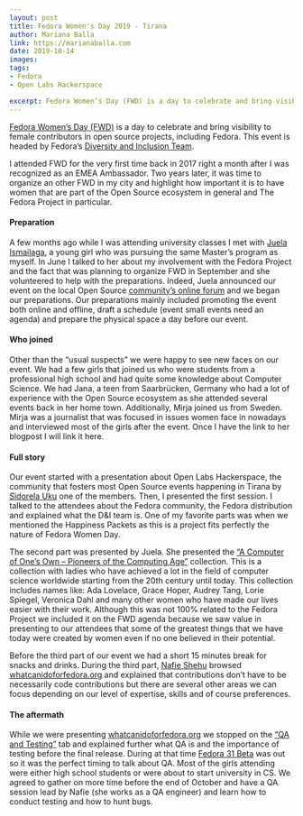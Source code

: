 ```yaml
---
layout: post
title: Fedora Women's Day 2019 - Tirana
author: Mariana Balla
link: https://marianaballa.com
date: 2019-10-14
images: 
tags:
- Fedora
- Open Labs Hackerspace

excerpt: Fedora Women’s Day (FWD) is a day to celebrate and bring visibility to female contributors in open source projects, including Fedora. This event is headed by Fedora’s Diversity and Inclusion Team.[…]
---
```


[Fedora Women’s Day (FWD)]( https://communityblog.fedoraproject.org/call-for-fedora-womens-day-2019-proposals/) is a day to celebrate and bring visibility to female contributors in open source projects, including Fedora. This event is headed by Fedora’s [Diversity and Inclusion Team]( https://docs.fedoraproject.org/en-US/diversity-inclusion/).

I attended FWD for the very first time back in 2017 right a month after I was recognized as an EMEA Ambassador. Two years later, it was time to organize an other FWD in my city and highlight how important it is to have women that are part of the Open Source ecosystem in general and The Fedora Project in particular. 

#### Preparation
A few months ago while I was attending university classes I met with [Juela Ismailaga](https://twitter.com/juela_ismailaga), a young girl who was pursuing the same Master’s program as myself. In June I talked to her about my involvement with the Fedora Project and the fact that was planning to organize FWD in September and she volunteered to help with the preparations.  Indeed, Juela announced our event on the local Open Source [community’s online forum](https://forum.openlabs.cc/t/fedora-women-day-2019/1889) and we began our preparations. Our preparations mainly included promoting the event both online and offline, draft a schedule (event small events need an agenda) and prepare the physical space a day before our event. 

#### Who joined
Other than the “usual suspects” we were happy to see new faces on our event. We had a few girls that joined us who were students from a professional high school and had quite some knowledge about Computer Science. We had Jana, a teen from Saarbrücken, Germany who had a lot of experience with the Open Source ecosystem as she attended several events back in her home town. Additionally, Mirja joined us from Sweden. Mirja was a journalist that was focused in issues women face in nowadays and interviewed most of the girls after the event. Once I have the link to her blogpost I will link it here. 

#### Full story
Our event started with a presentation about Open Labs Hackerspace, the community that fosters most Open Source events happening in Tirana by [Sidorela Uku]( https://twitter.com/SidorelaUku) one of the members. Then, I presented the first session. I talked to the attendees about the Fedora community, the Fedora distribution and explained what the D&I team is. One of my favorite parts was when we mentioned the Happiness Packets as this is a project fits perfectly the nature of Fedora Women Day.

The second part was presented by Juela. She presented the [“A Computer of One’s Own – Pioneers of the Computing Age”]( https://medium.com/a-computer-of-ones-own) collection. This is a collection with ladies who have achieved a lot in the field of computer science worldwide starting from the 20th century until today. This collection includes names like: Ada Lovelace, Grace Hoper, Audrey Tang, Lorie Spiegel, Veronica Dahl and many other women who have made our lives easier with their work. Although this was not 100% related to the Fedora Project we included it on the FWD agenda because we saw value in presenting to our attendees that some of the greatest things that we have today were created by women even if no one believed in their potential. 

Before the third part of our event we had a short 15 minutes break for snacks and drinks. During the third part, [Nafie Shehu](https://twitter.com/NafieShehu) browsed [whatcanidoforfedora.org]( https://whatcanidoforfedora.org/) and explained that contributions don’t have to be necessarily code contributions but there are several other areas we can focus depending on our level of expertise, skills and of course preferences.

#### The aftermath
While we were presenting [whatcanidoforfedora.org]( https://whatcanidoforfedora.org/) we stopped on the [“QA and Testing”]( https://whatcanidoforfedora.org/en#qa-and-testing) tab and explained further what QA is and the importance of testing before the final release. During at that time [Fedora 31 Beta]( https://fedoramagazine.org/announcing-the-release-of-fedora-31-beta/) was out so it was the perfect timing to talk about QA. Most of the girls attending were either high school students or were about to start university in CS. We agreed to gather on more time before the end of October and have a QA session lead by Nafie (she works as a QA engineer) and learn how to conduct testing and how to hunt bugs. 

